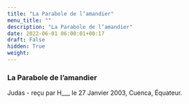 ```yaml
---
title: "La Parabole de l’amandier"
menu_title: ""
description: "La Parabole de l’amandier"
date: 2022-06-01 06:00:01+00:17
draft: False
hidden: True
weight:
---
```

### La Parabole de l’amandier

Judas - reçu par H___ le 27 Janvier 2003, Cuenca, Équateur.



